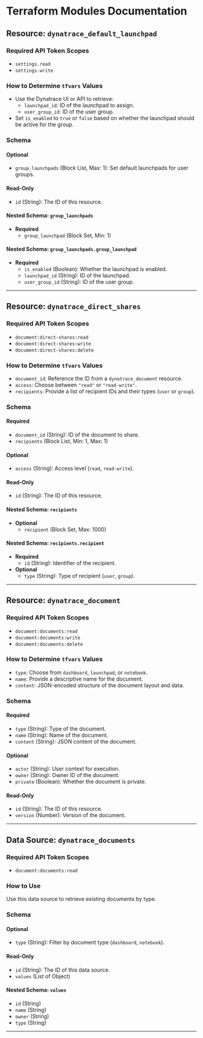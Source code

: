 

# Terraform Modules Documentation

## Resource: `dynatrace_default_launchpad`

###  Required API Token Scopes
- `settings.read`
- `settings.write`

###  How to Determine `tfvars` Values
- Use the Dynatrace UI or API to retrieve:
  - `launchpad_id`: ID of the launchpad to assign.
  - `user_group_id`: ID of the user group.
- Set `is_enabled` to `true` or `false` based on whether the launchpad should be active for the group.

###  Schema

#### Optional
- `group_launchpads` (Block List, Max: 1): Set default launchpads for user groups.

#### Read-Only
- `id` (String): The ID of this resource.

#### Nested Schema: `group_launchpads`
- **Required**
  - `group_launchpad` (Block Set, Min: 1)

#### Nested Schema: `group_launchpads.group_launchpad`
- **Required**
  - `is_enabled` (Boolean): Whether the launchpad is enabled.
  - `launchpad_id` (String): ID of the launchpad.
  - `user_group_id` (String): ID of the user group.

---

## Resource: `dynatrace_direct_shares`

###  Required API Token Scopes
- `document:direct-shares:read`
- `document:direct-shares:write`
- `document:direct-shares:delete`

###  How to Determine `tfvars` Values
- `document_id`: Reference the ID from a `dynatrace_document` resource.
- `access`: Choose between `"read"` or `"read-write"`.
- `recipients`: Provide a list of recipient IDs and their types (`user` or `group`).

###  Schema

#### Required
- `document_id` (String): ID of the document to share.
- `recipients` (Block List, Min: 1, Max: 1)

#### Optional
- `access` (String): Access level (`read`, `read-write`).

#### Read-Only
- `id` (String): The ID of this resource.

#### Nested Schema: `recipients`
- **Optional**
  - `recipient` (Block Set, Max: 1000)

#### Nested Schema: `recipients.recipient`
- **Required**
  - `id` (String): Identifier of the recipient.
- **Optional**
  - `type` (String): Type of recipient (`user`, `group`).

---

## Resource: `dynatrace_document`

###  Required API Token Scopes
- `document:documents:read`
- `document:documents:write`
- `document:documents:delete`

###  How to Determine `tfvars` Values
- `type`: Choose from `dashboard`, `launchpad`, or `notebook`.
- `name`: Provide a descriptive name for the document.
- `content`: JSON-encoded structure of the document layout and data.

### Schema

#### Required
- `type` (String): Type of the document.
- `name` (String): Name of the document.
- `content` (String): JSON content of the document.

#### Optional
- `actor` (String): User context for execution.
- `owner` (String): Owner ID of the document.
- `private` (Boolean): Whether the document is private.

#### Read-Only
- `id` (String): The ID of this resource.
- `version` (Number): Version of the document.

---

## Data Source: `dynatrace_documents`

### Required API Token Scopes
- `document:documents:read`

### How to Use
Use this data source to retrieve existing documents by type.

### Schema

#### Optional
- `type` (String): Filter by document type (`dashboard`, `notebook`).

#### Read-Only
- `id` (String): The ID of this data source.
- `values` (List of Object)

#### Nested Schema: `values`
- `id` (String)
- `name` (String)
- `owner` (String)
- `type` (String)

---


